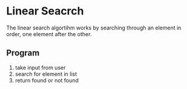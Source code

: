 # Linear Seacrch

The linear search algortihm works by searching through an element in order, one element after the other.

## Program

1. take input from user
2. search for element in list
3. return found or not found